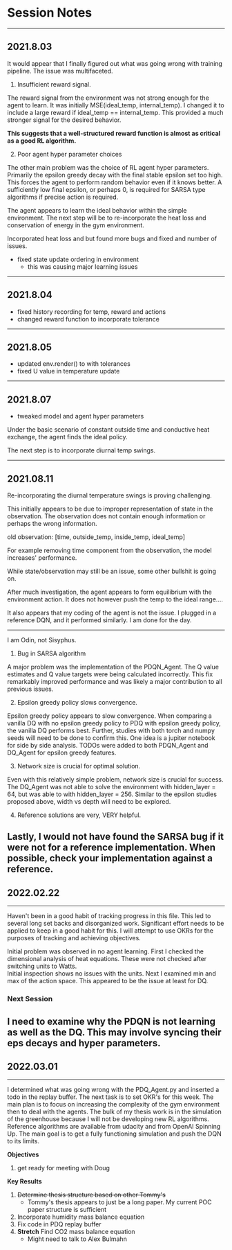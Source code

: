 # Session Notes

---
## 2021.8.03

It would appear that I finally figured out what was going wrong with training pipeline. 
The issue was multifaceted. 
1. Insufficient reward signal.

The reward signal from the environment was not strong enough for the agent to learn. 
It was initially MSE(ideal_temp, internal_temp).
I changed it to include a large reward if ideal_temp == internal_temp.
This provided a much stronger signal for the desired behavior.

**This suggests that a well-structured reward function is almost as critical as a good RL algorithm.**

2. Poor agent hyper parameter choices

The other main problem was the choice of RL agent hyper parameters.
Primarily the epsilon greedy decay with the final stable epsilon set too high.
This forces the agent to perform random behavior even if it knows better.
A sufficiently low final epsilon, or perhaps 0, is required for SARSA type algorithms if precise action is required.

The agent appears to learn the ideal behavior within the simple environment. 
The next step will be to re-incorporate the heat loss and conservation of energy in the gym environment.

Incorporated heat loss and but found more bugs and fixed and number of issues. 

- fixed state update ordering in environment
  - this was causing major learning issues
  
---
## 2021.8.04
- fixed history recording for temp, reward and actions
- changed reward function to incorporate tolerance 

---
## 2021.8.05
- updated env.render() to with tolerances
- fixed U value in temperature update

---
## 2021.8.07
- tweaked model and agent hyper parameters

Under the basic scenario of constant outside time and conductive heat exchange, the agent finds the ideal policy.

The next step is to incorporate diurnal temp swings.

---
## 2021.08.11

Re-incorporating the diurnal temperature swings is proving challenging.

This initially appears to be due to improper representation of state in the observation. 
The observation does not contain enough information or perhaps the wrong information.

old observation: [time, outside_temp, inside_temp, ideal_temp]

For example removing time component from the observation, the model increases' performance.

While state/observation may still be an issue, some other bullshit is going on.

After much investigation, the agent appears to form equilibrium with the environment action.
It does not however push the temp to the ideal range....

It also appears that my coding of the agent is not the issue. I plugged in a reference DQN, and it performed similarly. 
I am done for the day.


---
I am Odin, not Sisyphus.

1. Bug in SARSA algorithm

A major problem was the implementation of the PDQN_Agent. 
The Q value estimates and Q value targets were being calculated incorrectly. 
This fix remarkably improved performance and was likely a major contribution to all previous issues.

2. Epsilon greedy policy slows convergence.

Epsilon greedy policy appears to slow convergence.
When comparing a vanilla DQ with no epsilon greedy policy to PDQ with epsilon greedy policy, the vanilla DQ performs best.
Further, studies with both torch and numpy seeds will need to be done to confirm this.
One idea is a jupiter notebook for side by side analysis. 
TODOs were added to both PDQN_Agent and DQ_Agent for epsilon greedy features.

3. Network size is crucial for optimal solution.

Even with this relatively simple problem, network size is crucial for success.
The DQ_Agent was not able to solve the environment with hidden_layer = 64, but was able to with hidden_layer = 256.
Similar to the epsilon studies proposed above, width vs depth will need to be explored.

4. Reference solutions are very, VERY helpful. 

Lastly, I would not have found the SARSA bug if it were not for a reference implementation.
When possible, check your implementation against a reference.
---

## 2022.02.22

---
Haven't been in a good habit of tracking progress in this file.
This led to several long set backs and disorganized work.
Significant effort needs to be applied to keep in a good habit for this.
I will attempt to use OKRs for the purposes of tracking and achieving objectives.

Initial problem was observed in no agent learning. First I checked the dimensional analysis of heat equations.
These were not checked after switching units to Watts.  
Initial inspection shows no issues with the units.
Next I examined min and max of the action space. 
This appeared to be the issue at least for DQ.

### Next Session
I need to examine why the PDQN is not learning as well as the DQ. 
This may involve syncing their eps decays and hyper parameters. 
---
## 2022.03.01

---
I determined what was going wrong with the PDQ_Agent.py and inserted a todo in the replay buffer.
The next task is to set OKR's for this week. 
The main plan is to focus on increasing the complexity of the gym environment then to deal with the agents.
The bulk of my thesis work is in the simulation of the greenhouse because I will not be developing new RL algorithms.
Reference algorithms are available from udacity and from OpenAI Spinning Up. 
The main goal is to get a fully functioning simulation and push the DQN to its limits. 

**Objectives**
1. get ready for meeting with Doug

**Key Results**
1. ~~Determine thesis structure based on other Tommy's~~
   - Tommy's thesis appears to just be a long paper. My current POC paper structure is sufficient
2. Incorporate humidity mass balance equation
3. Fix code in PDQ replay buffer
4. **Stretch** Find CO2 mass balance equation
   - Might need to talk to Alex Bulmahn